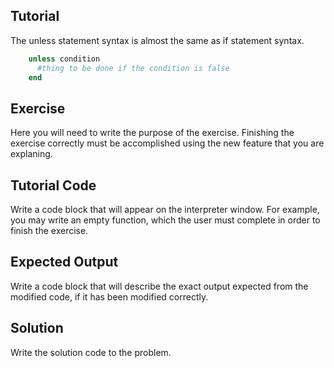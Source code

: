 Tutorial
--------
The unless statement syntax is almost the same as if statement syntax.
```ruby
    unless condition
      #thing to be done if the condition is false
    end
```

Exercise
--------
Here you will need to write the purpose of the exercise. Finishing the exercise correctly
must be accomplished using the new feature that you are explaning.

Tutorial Code
-------------
Write a code block that will appear on the interpreter window. For example, you may
write an empty function, which the user must complete in order to finish the exercise.

Expected Output
---------------
Write a code block that will describe the exact output expected from the modified code,
if it has been modified correctly.

Solution
--------
Write the solution code to the problem.

